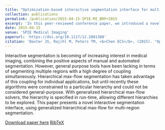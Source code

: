 ```yaml
---
title: "Optimization-based interactive segmentation interface for multi-region problems"
collection: publications
permalink: /publication/2015-04-15-SPIE-MI_BRP+2015
excerpt: 'In this peer-reviewed conference paper, we introduced a novel concept of interactive segmentation supported by Hierarchical max-flow algorithm.'
date: 2015-04-15
venue: 'SPIE Medical Imaging'
paperurl: 'https://doi.org/10.1117/12.2081388'
citation: 'Baxter JS, Rajchl M, Peters TM, <b>Chen ECS</b>, (2015). "Optimization-based interactive segmentation interface for multi-region problems"; in <i>SPIE Medical Imaging: Image Processing</i>, 94133T, pp. 1014-1021.'
---
```


Interactive segmentation is becoming of increasing interest in medical imaging, combining the positive aspects of manual and automated segmentation. However, general purpose tools have been lacking in terms of segmenting multiple regions with a high degree of coupling simultaneously. Hierarchical max-flow segmentation has taken advantage of this coupling for individual applications, but until recently these algorithms were constrained to a particular hierarchy and could not be considered general-purpose. With generalized hierarchical max-flow solvers, the hierarchy is specified in run-time, allowing different hierarchies to be explored. This paper presents a novel interactive segmentation interface, using generalized hierarchical max-flow for multi-region segmentation.

[Download paper here](https://doi.org/10.1117/12.2081388) [BibTeX](./../files/bibtex/BRP+2015.bib)